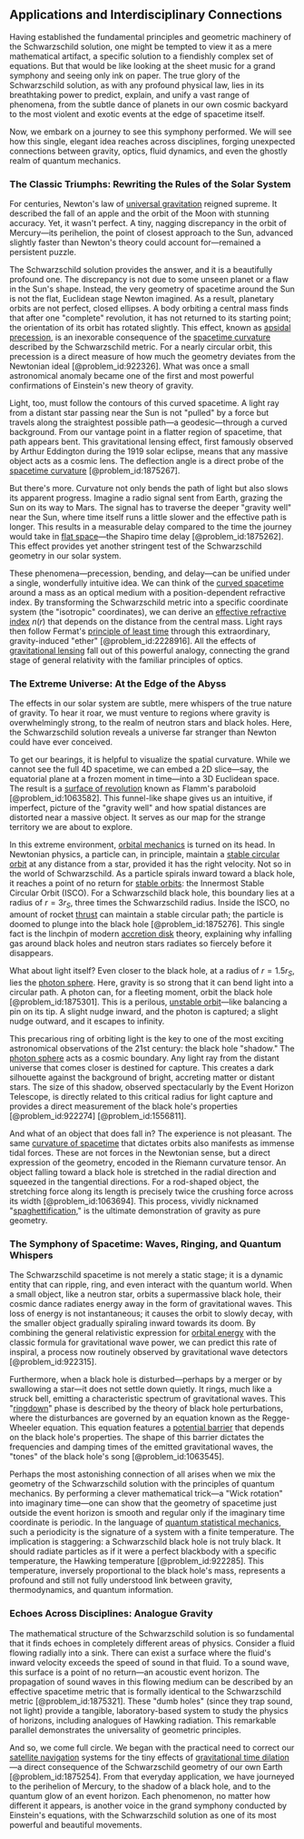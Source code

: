 ## Applications and Interdisciplinary Connections

Having established the fundamental principles and geometric machinery of the Schwarzschild solution, one might be tempted to view it as a mere mathematical artifact, a specific solution to a fiendishly complex set of equations. But that would be like looking at the sheet music for a grand symphony and seeing only ink on paper. The true glory of the Schwarzschild solution, as with any profound physical law, lies in its breathtaking power to predict, explain, and unify a vast range of phenomena, from the subtle dance of planets in our own cosmic backyard to the most violent and exotic events at the edge of spacetime itself.

Now, we embark on a journey to see this symphony performed. We will see how this single, elegant idea reaches across disciplines, forging unexpected connections between gravity, optics, fluid dynamics, and even the ghostly realm of quantum mechanics.

### The Classic Triumphs: Rewriting the Rules of the Solar System

For centuries, Newton's law of [universal gravitation](@article_id:157040) reigned supreme. It described the fall of an apple and the orbit of the Moon with stunning accuracy. Yet, it wasn't perfect. A tiny, nagging discrepancy in the orbit of Mercury—its perihelion, the point of closest approach to the Sun, advanced slightly faster than Newton's theory could account for—remained a persistent puzzle.

The Schwarzschild solution provides the answer, and it is a beautifully profound one. The discrepancy is not due to some unseen planet or a flaw in the Sun's shape. Instead, the very geometry of spacetime around the Sun is not the flat, Euclidean stage Newton imagined. As a result, planetary orbits are not perfect, closed ellipses. A body orbiting a central mass finds that after one "complete" revolution, it has not returned to its starting point; the orientation of its orbit has rotated slightly. This effect, known as [apsidal precession](@article_id:159824), is an inexorable consequence of the [spacetime curvature](@article_id:160597) described by the Schwarzschild metric. For a nearly circular orbit, this precession is a direct measure of how much the geometry deviates from the Newtonian ideal [@problem_id:922326]. What was once a small astronomical anomaly became one of the first and most powerful confirmations of Einstein's new theory of gravity.

Light, too, must follow the contours of this curved spacetime. A light ray from a distant star passing near the Sun is not "pulled" by a force but travels along the straightest possible path—a geodesic—through a curved background. From our vantage point in a flatter region of spacetime, that path appears bent. This gravitational lensing effect, first famously observed by Arthur Eddington during the 1919 solar eclipse, means that any massive object acts as a cosmic lens. The deflection angle is a direct probe of the [spacetime curvature](@article_id:160597) [@problem_id:1875267].

But there's more. Curvature not only bends the path of light but also slows its apparent progress. Imagine a radio signal sent from Earth, grazing the Sun on its way to Mars. The signal has to traverse the deeper "gravity well" near the Sun, where time itself runs a little slower and the effective path is longer. This results in a measurable delay compared to the time the journey would take in [flat space](@article_id:204124)—the Shapiro time delay [@problem_id:1875262]. This effect provides yet another stringent test of the Schwarzschild geometry in our solar system.

These phenomena—precession, bending, and delay—can be unified under a single, wonderfully intuitive idea. We can think of the [curved spacetime](@article_id:184444) around a mass as an optical medium with a position-dependent refractive index. By transforming the Schwarzschild metric into a specific coordinate system (the "isotropic" coordinates), we can derive an [effective refractive index](@article_id:175827) $n(r)$ that depends on the distance from the central mass. Light rays then follow Fermat's [principle of least time](@article_id:175114) through this extraordinary, gravity-induced "ether" [@problem_id:2228916]. All the effects of [gravitational lensing](@article_id:158506) fall out of this powerful analogy, connecting the grand stage of general relativity with the familiar principles of optics.

### The Extreme Universe: At the Edge of the Abyss

The effects in our solar system are subtle, mere whispers of the true nature of gravity. To hear it roar, we must venture to regions where gravity is overwhelmingly strong, to the realm of neutron stars and black holes. Here, the Schwarzschild solution reveals a universe far stranger than Newton could have ever conceived.

To get our bearings, it is helpful to visualize the spatial curvature. While we cannot see the full 4D spacetime, we can embed a 2D slice—say, the equatorial plane at a frozen moment in time—into a 3D Euclidean space. The result is a [surface of revolution](@article_id:260884) known as Flamm's paraboloid [@problem_id:1063582]. This funnel-like shape gives us an intuitive, if imperfect, picture of the "gravity well" and how spatial distances are distorted near a massive object. It serves as our map for the strange territory we are about to explore.

In this extreme environment, [orbital mechanics](@article_id:147366) is turned on its head. In Newtonian physics, a particle can, in principle, maintain a [stable circular orbit](@article_id:171900) at any distance from a star, provided it has the right velocity. Not so in the world of Schwarzschild. As a particle spirals inward toward a black hole, it reaches a point of no return for [stable orbits](@article_id:176585): the Innermost Stable Circular Orbit (ISCO). For a Schwarzschild black hole, this boundary lies at a radius of $r = 3r_S$, three times the Schwarzschild radius. Inside the ISCO, no amount of rocket [thrust](@article_id:177396) can maintain a stable circular path; the particle is doomed to plunge into the black hole [@problem_id:1875276]. This single fact is the linchpin of modern [accretion disk](@article_id:159110) theory, explaining why infalling gas around black holes and neutron stars radiates so fiercely before it disappears.

What about light itself? Even closer to the black hole, at a radius of $r = 1.5r_S$, lies the [photon sphere](@article_id:158948). Here, gravity is so strong that it can bend light into a circular path. A photon can, for a fleeting moment, orbit the black hole [@problem_id:1875301]. This is a perilous, [unstable orbit](@article_id:262180)—like balancing a pin on its tip. A slight nudge inward, and the photon is captured; a slight nudge outward, and it escapes to infinity.

This precarious ring of orbiting light is the key to one of the most exciting astronomical observations of the 21st century: the black hole "shadow." The [photon sphere](@article_id:158948) acts as a cosmic boundary. Any light ray from the distant universe that comes closer is destined for capture. This creates a dark silhouette against the background of bright, accreting matter or distant stars. The size of this shadow, observed spectacularly by the Event Horizon Telescope, is directly related to this critical radius for light capture and provides a direct measurement of the black hole's properties [@problem_id:922274] [@problem_id:1556811].

And what of an object that does fall in? The experience is not pleasant. The same [curvature of spacetime](@article_id:188986) that dictates orbits also manifests as immense tidal forces. These are not forces in the Newtonian sense, but a direct expression of the geometry, encoded in the Riemann curvature tensor. An object falling toward a black hole is stretched in the radial direction and squeezed in the tangential directions. For a rod-shaped object, the stretching force along its length is precisely twice the crushing force across its width [@problem_id:1063694]. This process, vividly nicknamed "[spaghettification](@article_id:159311)," is the ultimate demonstration of gravity as pure geometry.

### The Symphony of Spacetime: Waves, Ringing, and Quantum Whispers

The Schwarzschild spacetime is not merely a static stage; it is a dynamic entity that can ripple, ring, and even interact with the quantum world. When a small object, like a neutron star, orbits a supermassive black hole, their cosmic dance radiates energy away in the form of gravitational waves. This loss of energy is not instantaneous; it causes the orbit to slowly decay, with the smaller object gradually spiraling inward towards its doom. By combining the general relativistic expression for [orbital energy](@article_id:157987) with the classic formula for gravitational wave power, we can predict this rate of inspiral, a process now routinely observed by gravitational wave detectors [@problem_id:922315].

Furthermore, when a black hole is disturbed—perhaps by a merger or by swallowing a star—it does not settle down quietly. It rings, much like a struck bell, emitting a characteristic spectrum of gravitational waves. This "[ringdown](@article_id:261011)" phase is described by the theory of black hole perturbations, where the disturbances are governed by an equation known as the Regge-Wheeler equation. This equation features a [potential barrier](@article_id:147101) that depends on the black hole's properties. The shape of this barrier dictates the frequencies and damping times of the emitted gravitational waves, the "tones" of the black hole's song [@problem_id:1063545].

Perhaps the most astonishing connection of all arises when we mix the geometry of the Schwarzschild solution with the principles of quantum mechanics. By performing a clever mathematical trick—a "Wick rotation" into imaginary time—one can show that the geometry of spacetime just outside the event horizon is smooth and regular only if the imaginary time coordinate is periodic. In the language of [quantum statistical mechanics](@article_id:139750), such a periodicity is the signature of a system with a finite temperature. The implication is staggering: a Schwarzschild black hole is not truly black. It should radiate particles as if it were a perfect blackbody with a specific temperature, the Hawking temperature [@problem_id:922285]. This temperature, inversely proportional to the black hole's mass, represents a profound and still not fully understood link between gravity, thermodynamics, and quantum information.

### Echoes Across Disciplines: Analogue Gravity

The mathematical structure of the Schwarzschild solution is so fundamental that it finds echoes in completely different areas of physics. Consider a fluid flowing radially into a sink. There can exist a surface where the fluid's inward velocity exceeds the speed of sound in that fluid. To a sound wave, this surface is a point of no return—an acoustic event horizon. The propagation of sound waves in this flowing medium can be described by an effective spacetime metric that is formally identical to the Schwarzschild metric [@problem_id:1875321]. These "dumb holes" (since they trap sound, not light) provide a tangible, laboratory-based system to study the physics of horizons, including analogues of Hawking radiation. This remarkable parallel demonstrates the universality of geometric principles.

And so, we come full circle. We began with the practical need to correct our [satellite navigation](@article_id:265261) systems for the tiny effects of [gravitational time dilation](@article_id:161649)—a direct consequence of the Schwarzschild geometry of our own Earth [@problem_id:1875254]. From that everyday application, we have journeyed to the perihelion of Mercury, to the shadow of a black hole, and to the quantum glow of an event horizon. Each phenomenon, no matter how different it appears, is another voice in the grand symphony conducted by Einstein's equations, with the Schwarzschild solution as one of its most powerful and beautiful movements.